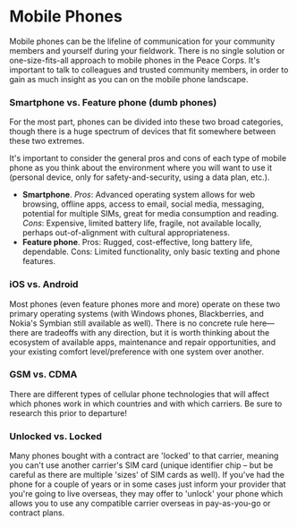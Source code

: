 # Mobile Phones

Mobile phones can be the lifeline of communication for your community members and yourself during your fieldwork. There is no single solution or one-size-fits-all approach to mobile phones in the Peace Corps. It's important to talk to colleagues and trusted community members, in order to gain as much insight as you can on the mobile phone landscape.

### Smartphone vs. Feature phone (dumb phones)

For the most part, phones can be divided into these two broad categories, though there is a huge spectrum of devices that fit somewhere between these two extremes.

It's important to consider the general pros and cons of each type of mobile phone as you think about the environment where you will want to use it (personal device, only for safety-and-security, using a data plan, etc.).

- **Smartphone**. _Pros_: Advanced operating system allows for web browsing, offline apps, access to email, social media, messaging, potential for multiple SIMs, great for media consumption and reading. _Cons_: Expensive, limited battery life, fragile, not available locally, perhaps out-of-alignment with cultural appropriateness.
- **Feature phone**. Pros: Rugged, cost-effective, long battery life, dependable. Cons: Limited functionality, only basic texting and phone features.

### iOS vs. Android

Most phones (even feature phones more and more) operate on these two primary operating systems (with Windows phones, Blackberries, and Nokia's Symbian still available as well). There is no concrete rule here—there are tradeoffs with any direction, but it is worth thinking about the ecosystem of available apps, maintenance and repair opportunities, and your existing comfort level/preference with one system over another.

### GSM vs. CDMA

There are different types of cellular phone technologies that will affect which phones work in which countries and with which carriers. Be sure to research this prior to departure!

### Unlocked vs. Locked

Many phones bought with a contract are 'locked' to that carrier, meaning you can't use another carrier's SIM card (unique identifier chip – but be careful as there are multiple 'sizes' of SIM cards as well). If you've had the phone for a couple of years or in some cases just inform your provider that you're going to live overseas, they may offer to 'unlock' your phone which allows you to use any compatible carrier overseas in pay-as-you-go or contract plans.
